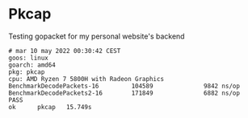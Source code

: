 # Pkcap

Testing gopacket for my personal website's backend

```
# mar 10 may 2022 00:30:42 CEST
goos: linux
goarch: amd64
pkg: pkcap
cpu: AMD Ryzen 7 5800H with Radeon Graphics
BenchmarkDecodePackets-16         104589              9842 ns/op
BenchmarkDecodePackets2-16        171849              6882 ns/op
PASS
ok      pkcap   15.749s
```